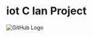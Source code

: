 <h1> iot C lan Project </h1>

![GitHub Logo](https://github.com/olugon0821/Iot-C-lan/blob/main/1234.jpg)
